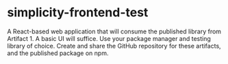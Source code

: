 # simplicity-frontend-test
A React-based web application that will consume the published library from Artifact 1. A basic UI will suffice.  Use your package manager and testing library of choice. Create and share the GitHub repository for these artifacts, and the published package on npm.
